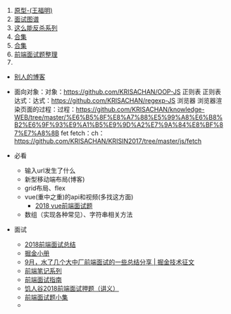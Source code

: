 1. [原型-(王福明)](http://www.cnblogs.com/wangfupeng1988/p/3977924.html)
2. [面试图谱](https://yuchengkai.cn/docs/zh/)
3. [这么能反杀系列](https://www.jianshu.com/u/10ae59f49b13)
4. [合集](https://github.com/webproblem/learning-article)
5. [合集](http://blog.poetries.top/FE-Interview-Questions/)
6. [前端面试题整理](https://www.jianshu.com/p/feab89b88d6b)
7. 



* [别人的博客](https://github.com/webproblem/Blog)

* 面向对象：对象：https://github.com/KRISACHAN/OOP-JS
  正则表
  正则表达式：达式：https://github.com/KRISACHAN/regexp-JS
  浏览器
  浏览器渲染页面的过程：过程：https://github.com/KRISACHAN/knowledge-WEB/tree/master/%E6%B5%8F%E8%A7%88%E5%99%A8%E6%B8%B2%E6%9F%93%E9%A1%B5%E9%9D%A2%E7%9A%84%E8%BF%87%E7%A8%8B
  fet
  fetch：ch：https://github.com/KRISACHAN/KRISIN2017/tree/master/js/fetch





* 必看
  * 输入url发生了什么
  * 新型移动端布局(博客)
  * grid布局、flex
  * vue(重中之重)的api和视频(多找这方面)
    * [2018 vue前端面试题](https://www.cnblogs.com/sichaoyun/p/8406194.html)
  * 数组（实现各种常见）、字符串相关方法
* 面试
  * [2018前端面试总结](https://juejin.im/post/5b94d8965188255c5a0cdc02)
  * [掘金小册](https://juejin.im/book/5a8f9ddcf265da4e9f6fb959/section/5a8f9ddc6fb9a06340522253)
  * [9月，水了几个大中厂前端面试的一些总结分享 | 掘金技术征文](https://juejin.im/post/5b9267b1e51d450e7579af94)
  * [前端笔记系列](https://hongqingcao.github.io/Front-end-notes/#/)
  * [前端面试指南](https://zhuanlan.zhihu.com/p/25859524)
  * [饥人谷2018前端面试押题（讲义）](https://zhuanlan.zhihu.com/p/34536462)
  * [前端面试题小集](https://zhuanlan.zhihu.com/p/40107009)
  * 